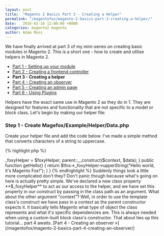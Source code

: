 ```yaml
---
layout: post
title:  "Magento 2 Basics Part 3 - Creating a Helper"
permalink: "/magentofox/magento-2-basics-part-3-creating-a-helper/"
date:   2016-03-16 12:00:00 +0000
categories: magento2 magento
author: Adam Moss
---
```


We have finally arrived at part 3 of my mini-series on creating basic modules in Magento 2. This is a short one - how to create and utilise helpers in Magento 2.

- [Part 1 - Setting up your module](/magentofox/magento-2-basics-part-1-setting-up-your-module/)
- [Part 2 - Creating a frontend controller](/magentofox/magento-2-basics-part-2-creating-a-frontend-controller/)
- **Part 3 - Creating a helper**
- [Part 4 - Creating an observer](/magentofox/magento-2-basics-part-4-creating-an-observer/)
- [Part 5 - Creating an admin page](/magentofox/magento-2-basics-part-5-creating-an-admin-page/)
- [Part 6 - Using Plugins](/magentofox/magento-2-basics-part-6-using-plugins/)

Helpers have the exact same use in Magento 2 as they do in 1. They are designed for features and functionality that are not specific to a model or block class. Let's begin by making our helper file:

### Step 1 - Create Magefox/Example/Helper/Data.php

Create your helper file and add the code below. I've made a simple method that converts characters of a string to uppercase.

{% highlight php %}
<?php
namespace Magefox\Example\Helper;

class Data extends \Magento\Framework\App\Helper\AbstractHelper
{
    public function upperString($string)
    {
        return strtoupper($string);
    }
}
{% endhighlight %}

### Step 2 - Utilise Helper in our Block (Magefox\Example\Block\Example.php)

In part 2 we created a block specified above, so let's say that we want to access this helper within our block class. By default we will now be introduced to the basics of dependency injection.

{% highlight php %}
<?php
namespace Magefox\Example\Block;

use Magento\Framework\View\Element\Template;

class Example extends Template
{
    /**
    * @var \Magefox\Example\Helper\Data
    */
    protected $_foxyHelper;

    /**
     * @param \Magento\Framework\View\Element\Template\Context $context
     * @param \Magefox\Example\Helper\Data $foxyHelper
     * @param array $data
     */
    public function __construct(
        \Magento\Framework\View\Element\Template\Context $context,
        \Magefox\Example\Helper\Data $foxyHelper,
        array $data = []
    )
    {
        $this->_foxyHelper = $foxyHelper;
        parent::__construct($context, $data);
    }

    public function getHello()
    {
        return $this->_foxyHelper->upperString("Hello world, it's Magento Fox!");
    }
}
{% endhighlight %}

Suddenly things look a little more complicated don't they? Don't panic though because what's going on here is actually pretty simple.

We've declared a new class property **$_foxyHelper** to act as our access to the helper, and we have set this property in our construct by passing in the class path as an argument.

What about the other argument "context"? Well, in order to use the template class's construct we have pass in a context as the parent constructor expects it. It basically tells Magento what type of object the class represents and what it's specific dependencies are. This is always needed when using a custom-built block class's constructor.

That about ties up this tutorial... part 4 awaits.

[Part 4 - Creating an observer &raquo;](/magentofox/magento-2-basics-part-4-creating-an-observer/)